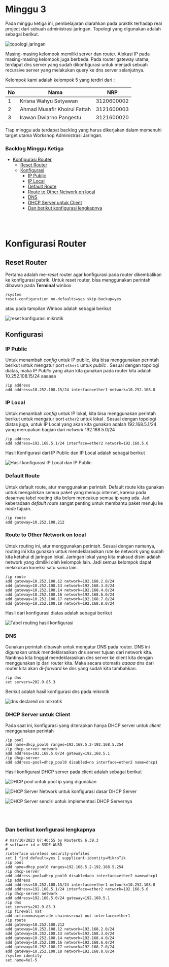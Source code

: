 # Minggu 3

Pada minggu ketiga ini, pembelajaran diarahkan pada praktik terhadap real project dari sebuah administrasi jaringan. Topologi yang digunakan adalah sebagai berikut.

![topologi jaringan](asset/topology-01.png)

Masing-masing kelompok memiliki server dan router. Alokasi IP pada masing-masing kelompok juga berbeda. Pada router gateway utama, terdapat dns server yang sudah dikonfigurasi untuk menjadi sebuah recursive server yang melakukan query ke dns server selanjutnya. 

Kelompok kami adalah kelompok 5 yang terdiri dari :

|No|Nama|NRP|
|-|-|-|
|1|Krisna Wahyu Setyawan|3120600002|
|2|Ahmad Musafir Khoirul Fattah|3121600003|
|3|Irawan Dwiarno Pangestu|3121600020|

Tiap minggu ada terdapat backlog yang harus dikerjakan dalam memenuhi target utama Workshop Administrasi Jaringan.
### Backlog Minggu Ketiga

- [Konfigurasi Router](#konfigurasi-router)
  - [Reset Router](#reset-router)
  - [Konfigurasi](#konfigurasi)
    - [IP Public](#ip-public)
    - [IP Local](#ip-local)
    - [Default Route](#default-route)
    - [Route to Other Network on local](#route-to-other-network-on-local)
    - [DNS](#dns)
    - [DHCP Server untuk Client](#dhcp-server-untuk-client)
    - [Dan berikut konfigurasi lengkapnya](#dan-berikut-konfigurasi-lengkapnya)

<br><br>

# Konfigurasi Router

## Reset Router

Pertama adalah me-_reset_ router agar konfigurasi pada router dikembalikan ke konfigurasi pabrik. Untuk reset router, bisa menggunakan perintah dibawah pada **Terminal** winbox

```console
/system
reset-configuration no-defaults=yes skip-backup=yes
```

atau pada tampilan Winbox adalah sebagai berikut

![reset konfigurasi mikrotik](asset/reset%20config.png)

## Konfigurasi

### IP Public

Untuk menambah _config_ untuk IP public, kita bisa menggunakan perintah berikut untuk mengatur port `ether1` untuk _public_ . Sesuai dengan topologi diatas, maka IP _Public_ yang akan kita gunakan pada router kita adalah 10.252.108.15/24
aaaaaa
```console
/ip address
add address=10.252.108.15/24 interface=ether1 network=10.252.108.0
```

### IP Local

Untuk menambah _config_ untuk IP lokal, kita bisa menggunakan perintah berikut untuk mengatur port `ether2` untuk lokal . Sesuai dengan topologi diatas juga, untuk IP Local yang akan kita gunakan adalah 192.168.5.1/24 yang merupakan bagian dari _network_ 192.168.5.0/24

```console
/ip address
add address=192.168.5.1/24 interface=ether2 network=192.168.5.0
```
Hasil Konfigurasi dari IP Public dan IP Local adalah sebagai berikut

![Hasil konfigurasi IP Local dan IP Public](asset/ip%20address.png)

### Default Route

Untuk default route, atur menggunakan perintah. Default route kita gunakan untuk mengalirkan semua paket yang menuju internet, karena pada dasarnya tabel routing kita belum mencakup semua ip yang ada. Jadi keberadaan _default route_ sangat penting untuk membantu paket menuju ke _node_ tujuan.

```console
/ip route
add gateway=10.252.108.212
```
### Route to Other Network on local

Untuk routing ini, atur menggunakan perintah. Sesuai dengan namanya, routing ini kita gunakan untuk mendeklarasikan rute ke network yang sudah kita ketahui di jaringan lokal. Jaringan lokal yang kita maksud disini adalah network yang dimiliki oleh kelompok lain. Jadi semua kelompok dapat melakukan koneksi satu sama lain.

```console
/ip route
add gateway=10.252.108.12 network=192.168.2.0/24
add gateway=10.252.108.13 network=192.168.3.0/24
add gateway=10.252.108.14 network=192.168.4.0/24
add gateway=10.252.108.16 network=192.168.6.0/24
add gateway=10.252.108.17 network=192.168.7.0/24
add gateway=10.252.108.18 network=192.168.8.0/24
```

Hasil dari konfigurasi diatas adalah sebagai berikut

![Tabel routing hasil konfigurasi](asset/ip%20ro.png)
### DNS

Gunakan perintah dibawah untuk mengatur DNS pada router. DNS ini digunakan untuk mendeklarasikan dns server tujuan dari network kita. Nantinya kita tinggal mendeklarasikan dns server ke client kita dengan menggunakan ip dari router kita. Maka secara otomatis _aaaaa_ dns dari router kita akan di-_forward_ ke dns yang sudah kita tambahkan.

```console
/ip dns
set servers=202.9.85.3
```
Berikut adalah hasil konfigurasi dns pada mikrotik

![dns declared on mikrotik](asset/ip%20dns.png)

### DHCP Server untuk Client

Pada saat ini, konfigurasi yang diterapkan hanya DHCP server untuk _client_ menggunakan perintah

```console
/ip pool
add name=dhcp_pool0 ranges=192.168.5.2-192.168.5.254
/ip dhcp-server network
add address=192.168.5.0/24 gateway=192.168.5.1
/ip dhcp-server
add address-pool=dhcp_pool0 disabled=no interface=ether2 name=dhcp1
```

Hasil konfigurasi DHCP server pada client adalah sebagai berikut

![DHCP pool untuk pool ip yang digunakan](asset/ip%20pool.png)

![DHCP Server Network untuk konfigurasi dasar DHCP Server](asset/dhcp%20server%20network.png)

![DHCP Server sendiri untuk implementasi DHCP Servernya](asset/dhcp%20server.png)

<br><br>

### Dan berikut konfigurasi lengkapnya

```console
# mar/10/2023 07:46:55 by RouterOS 6.39.3
# software id = SSDE-WU5D
#
/interface wireless security-profiles
set [ find default=yes ] supplicant-identity=MikroTik
/ip pool
add name=dhcp_pool0 ranges=192.168.5.2-192.168.5.254
/ip dhcp-server
add address-pool=dhcp_pool0 disabled=no interface=ether2 name=dhcp1
/ip address
add address=10.252.108.15/24 interface=ether1 network=10.252.108.0
add address=192.168.5.1/24 interface=ether2 network=192.168.5.0
/ip dhcp-server network
add address=192.168.5.0/24 gateway=192.168.5.1
/ip dns
set servers=202.9.85.3
/ip firewall nat
add action=masquerade chain=srcnat out-interface=ether1
/ip route
add gateway=10.252.108.212
add gateway=10.252.108.12 network=192.168.2.0/24
add gateway=10.252.108.13 network=192.168.3.0/24
add gateway=10.252.108.14 network=192.168.4.0/24
add gateway=10.252.108.16 network=192.168.6.0/24
add gateway=10.252.108.17 network=192.168.7.0/24
add gateway=10.252.108.18 network=192.168.8.0/24
/system identity
set name=Kel-5
```

[def]: #backlog-minggu-ketiga